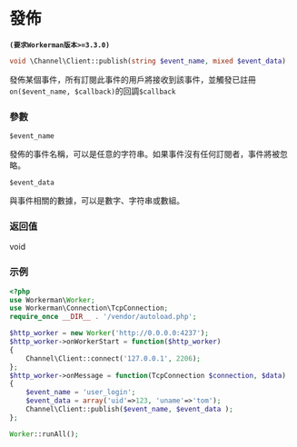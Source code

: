 # 發佈
**```(要求Workerman版本>=3.3.0)```**

```php
void \Channel\Client::publish(string $event_name, mixed $event_data)
```

發佈某個事件，所有訂閱此事件的用戶將接收到該事件，並觸發已註冊```on($event_name, $callback)```的回調```$callback```

### 參數
 ``` $event_name ```

發佈的事件名稱，可以是任意的字符串。如果事件沒有任何訂閱者，事件將被忽略。

 ``` $event_data ```

與事件相關的數據，可以是數字、字符串或數組。

### 返回值
void

### 示例
```php
<?php
use Workerman\Worker;
use Workerman\Connection\TcpConnection;
require_once __DIR__ . '/vendor/autoload.php';

$http_worker = new Worker('http://0.0.0.0:4237');
$http_worker->onWorkerStart = function($http_worker)
{
    Channel\Client::connect('127.0.0.1', 2206);
};
$http_worker->onMessage = function(TcpConnection $connection, $data)
{
    $event_name = 'user_login';
    $event_data = array('uid'=>123, 'uname'=>'tom');
    Channel\Client::publish($event_name, $event_data );
};

Worker::runAll();
```
